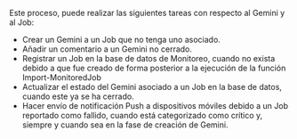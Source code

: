 Este proceso, puede realizar las siguientes tareas con respecto al Gemini y al Job:

- Crear un Gemini a un Job que no tenga uno asociado.
- Añadir un comentario a un Gemini no cerrado.
- Registrar un Job en la base de datos de Monitoreo, cuando no exista debido a que fue creado de forma posterior
  a la ejecución de la función Import-MonitoredJob
- Actualizar el estado del Gemini asociado a un Job en la base de datos, cuando este ya se ha cerrado.
- Hacer envío de notificación Push a dispositivos móviles debido a un Job reportado como fallido, cuando está 
  categorizado como crítico y, siempre y cuando sea en la fase de creación de Gemini.
  
